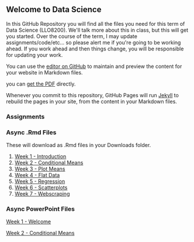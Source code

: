 ## Welcome to Data Science

In this GitHub Repository you will find all the files you need for this term of Data Science (LLO8200). We'll talk more about this in class, but this will get you started. Over the course of the term, I may update assignments/code/etc... so please alert me if you're going to be working ahead. If you work ahead and then things change, you will be responsible for updating your work.

You can use the [editor on GitHub](./slides/01_01_welcome.pptx) to maintain and preview the content for your website in Markdown files.

you can [get the PDF]({{https://github.com/brittanymosby/edd_datascience}}/slides/01_01_welcome.pptx) directly.

Whenever you commit to this repository, GitHub Pages will run [Jekyll](https://jekyllrb.com/) to rebuild the pages in your site, from the content in your Markdown files.

### Assignments


### Async .Rmd Files
These will download as .Rmd files in your Downloads folder.

1. [Week 1 - Introduction](./scripts/01-intro.Rmd)
2. [Week 2 - Conditional Means](./scripts/02-condition_means.Rmd)
3. [Week 3 - Plot Means](./scripts/03-plot_means.Rmd)
4. [Week 4 - Flat Data](./scripts/04-flat_data.Rmd)
5. [Week 5 - Regression](./scripts/05-regression.Rmd)
6. [Week 6 - Scatterplots](./scripts/06-scatterplots.Rmd)
7. [Week 7 - Webscraping](./scripts/07-webscraping.Rmd)


### Async PowerPoint Files
[Week 1 - Welcome](./slides/01_01_welcome.pptx)

[Week 2 - Conditional Means](./slides/02_01_conditional_mean.pptx)
